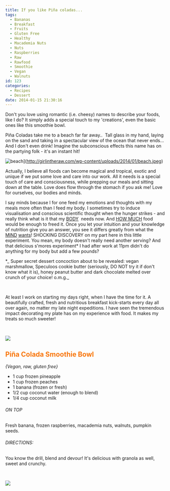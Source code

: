 ```yaml
---
title: If you like Piña coladas...
tags:
  - Bananas
  - Breakfast
  - Fruits
  - Gluten Free
  - Healthy
  - Macademia Nuts
  - Nuts
  - Raspberries
  - Raw
  - Rawfood
  - Smoothie
  - Vegan
  - Walnuts
id: 123
categories:
  - Recipes
  - Dessert
date: 2014-01-15 21:30:16
---
```


Don't you love using romantic (i.e. cheesy) names to describe your foods, like I do? It simply adds a special touch to my 'creations', even the basic ones like this smoothie bowl.

Piña Coladas take me to a beach far far away..  Tall glass in my hand, laying on the sand and taking in a spectacular view of the ocean that never ends... And I don't even drink! Imagine the subconscious effects this name has on the partying folk - it's an instant hit!

![beach](http://girlintheraw.com/wp-content/uploads/2014/01/beach.jpeg)](http://girlintheraw.com/wp-content/uploads/2014/01/beach.jpeg)

Actually, I believe all foods can become magical and tropical, exotic and unique if we put some love and care into our work. All it needs is a special touch of care and consciousness, while prepping our meals and sitting down at the table. Love does flow through the stomach if you ask me! Love for ourselves, our bodies and minds.

I say minds because I for one feed my emotions and thoughts with my meals more often than I feed my body. I sometimes try to induce visualisation and conscious scientific thought when the hunger strikes - and really think what is it that my <span style="text-decoration: underline;">BODY</span>  needs now. And <span style="text-decoration: underline;">HOW MUCH</span> food would be enough to freed it. Once you let your intuition and your knowledge of nutrition give you an answer, you see it differs greatly from what the <span style="text-decoration: underline;">MIND</span> <span style="text-decoration: underline;">wants</span>! SHOCKING DISCOVERY on my part here in this little experiment. You mean, my body doesn't really need another serving? And that delicious s'mores experiment* I had after work at 11pm didn't do anything for my body but add a few pounds?

*_ Super secret dessert concoction about to be revealed: vegan marshmallow, Speculoos cookie butter (seriously, DO NOT try it if don't know what it is), honey peanut butter and dark chocolate melted over crunch of your choice! o.m.g._

&nbsp;

At least I work on starting my days right, when I have the time for it. A beautifully crafted, fresh and nutritious breakfast kick-starts every day all over again, no matter my late night expeditions. I have seen the tremendous impact decorating my plate has on my experience with food. It makes my treats so much sweeter!

&nbsp;

![](/images/smoo1.jpg)

## <span style="color: #f87506;">**Piña Colada Smoothie Bowl**</span>

_{Vegan, raw, gluten free}_

*   1 cup frozen pineapple
*   1 cup frozen peaches
*   1 banana (frozen or fresh)
*   1/2 cup coconut water (enough to blend)
*   1/4 cup coconut milk

###### ON TOP

Fresh banana, frozen raspberries, macademia nuts, walnuts, pumpkin seeds.

###### DIRECTIONS:

You know the drill, blend and devour! It's delicious with granola as well, sweet and crunchy.

&nbsp;

![](/images/smoothiebowl3.jpg)

&nbsp;

&nbsp;

&nbsp;

&nbsp;
